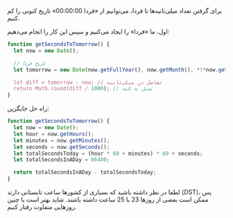 برای گرفتن تعداد میلی‌ثانیه‌ها تا فردا، می‌توانیم از «فردا 00:00:00» تاریخ کنونی را کم کنیم.

اول، ما «فردا» را ایجاد می‌کنیم و سپس این کار را انجام می‌دهیم:

```js run
function getSecondsToTomorrow() {
  let now = new Date();

  // تاریخ فردا
  let tomorrow = new Date(now.getFullYear(), now.getMonth(), *!*now.getDate()+1*/!*);

  let diff = tomorrow - now; // تفاضل در میلی‌ثانیه
  return Math.round(diff / 1000); // تبدیل به ثانیه
}
```

راه حل جایگزین:

```js run
function getSecondsToTomorrow() {
  let now = new Date();
  let hour = now.getHours();
  let minutes = now.getMinutes();
  let seconds = now.getSeconds();
  let totalSecondsToday = (hour * 60 + minutes) * 60 + seconds;
  let totalSecondsInADay = 86400;

  return totalSecondsInADay - totalSecondsToday;
}
```

لطفا در نظر داشته باشید که بسیاری از کشورها ساعت تابستانی دارند (DST)، پس ممکن است بعضی از روزها 23 یا 25 ساعت داشته باشند. شاید بهتر است با چنین روزهایی متفاوت رفتار کنیم.
